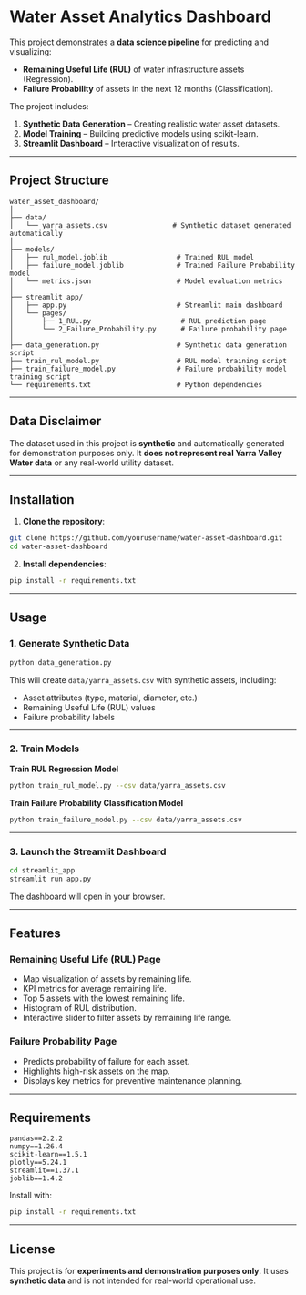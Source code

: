 # Water Asset Analytics Dashboard

This project demonstrates a **data science pipeline** for predicting and visualizing:

* **Remaining Useful Life (RUL)** of water infrastructure assets (Regression).
* **Failure Probability** of assets in the next 12 months (Classification).

The project includes:

1. **Synthetic Data Generation** – Creating realistic water asset datasets.
2. **Model Training** – Building predictive models using scikit-learn.
3. **Streamlit Dashboard** – Interactive visualization of results.

---

## Project Structure

```
water_asset_dashboard/
│
├── data/
│   └── yarra_assets.csv                # Synthetic dataset generated automatically
│
├── models/
│   ├── rul_model.joblib                 # Trained RUL model
│   ├── failure_model.joblib             # Trained Failure Probability model
│   └── metrics.json                     # Model evaluation metrics
│
├── streamlit_app/
│   ├── app.py                           # Streamlit main dashboard
│   └── pages/
│       ├── 1_RUL.py                      # RUL prediction page
│       └── 2_Failure_Probability.py      # Failure probability page
│
├── data_generation.py                   # Synthetic data generation script
├── train_rul_model.py                   # RUL model training script
├── train_failure_model.py               # Failure probability model training script
└── requirements.txt                     # Python dependencies
```

---

## Data Disclaimer

The dataset used in this project is **synthetic** and automatically generated for demonstration purposes only.
It **does not represent real Yarra Valley Water data** or any real-world utility dataset.

---

## Installation

1. **Clone the repository**:

```bash
git clone https://github.com/yourusername/water-asset-dashboard.git
cd water-asset-dashboard
```

2. **Install dependencies**:

```bash
pip install -r requirements.txt
```

---

## Usage

### 1. Generate Synthetic Data

```bash
python data_generation.py
```

This will create `data/yarra_assets.csv` with synthetic assets, including:

* Asset attributes (type, material, diameter, etc.)
* Remaining Useful Life (RUL) values
* Failure probability labels

---

### 2. Train Models

**Train RUL Regression Model**

```bash
python train_rul_model.py --csv data/yarra_assets.csv
```

**Train Failure Probability Classification Model**

```bash
python train_failure_model.py --csv data/yarra_assets.csv
```

---

### 3. Launch the Streamlit Dashboard

```bash
cd streamlit_app
streamlit run app.py
```

The dashboard will open in your browser.

---

## Features

### **Remaining Useful Life (RUL) Page**

* Map visualization of assets by remaining life.
* KPI metrics for average remaining life.
* Top 5 assets with the lowest remaining life.
* Histogram of RUL distribution.
* Interactive slider to filter assets by remaining life range.

### **Failure Probability Page**

* Predicts probability of failure for each asset.
* Highlights high-risk assets on the map.
* Displays key metrics for preventive maintenance planning.

---

## Requirements

```
pandas==2.2.2
numpy==1.26.4
scikit-learn==1.5.1
plotly==5.24.1
streamlit==1.37.1
joblib==1.4.2
```

Install with:

```bash
pip install -r requirements.txt
```

---

## License

This project is for **experiments and demonstration purposes only**.
It uses **synthetic data** and is not intended for real-world operational use.
